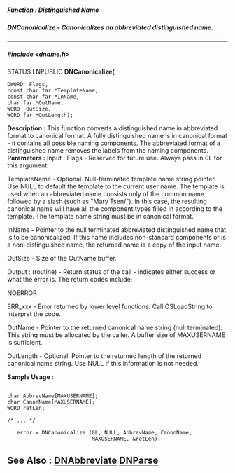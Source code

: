 ##### Function : Distinguished Name
##### DNCanonicalize - Canonicalizes an abbreviated distinguished name.
---
##### #include <dname.h>
STATUS LNPUBLIC **DNCanonicalize(**

	DWORD  Flags,
	const char far *TemplateName,
	const char far *InName,
	char far *OutName,
	WORD  OutSize,
	WORD far *OutLength);
**Description :**
This function converts a distinguished name in abbreviated format to canonical 
format.  A fully distinguished name is in canonical format - it contains all 
possible naming components.  The abbreviated format of a distinguished name 
removes the labels from the naming components.
**Parameters :**
Input :
Flags  -  Reserved for future use.  Always pass in 0L for this argument.

TemplateName  -  Optional.  Null-terminated template name string pointer.  Use NULL to default the template to the current user name.  The template is used when an abbreviated name consists only of the common name followed by a slash (such as "Mary Tsen/").  In this case, the resulting canonical name will have all the component types filled in according to the template.  The template name string must be in canonical format.

InName  -  Pointer to the null terminated abbreviated distinguished name that is to be canonicalized.  If this name includes non-standard components or is a non-distinguished name, the returned name is a copy of the input name.

OutSize  -  Size of the OutName buffer.

Output :
(routine)  -  Return status of the call - indicates either success or what the error is. The return codes include:

NOERROR

ERR_xxx - Error returned by lower level functions.  Call OSLoadString to interpret the code.


OutName  -  Pointer to the returned canonical name string (null terminated).  This string must be allocated by the caller.  A buffer size of MAXUSERNAME is sufficient.

OutLength  -  Optional.  Pointer to the returned length of the returned canonical name string.  Use NULL if this information is not needed.

**Sample Usage :**
```
     
char AbbrevName[MAXUSERNAME]; 
char CanonName[MAXUSERNAME];
WORD retLen;  

/* ... */

   error = DNCanonicalize (0L, NULL, AbbrevName, CanonName, 
                           MAXUSERNAME, &retLen);     
```
**See Also :**
[DNAbbreviate](D:/md_files/DNAbbreviate.md)
[DNParse](D:/md_files/DNParse.md)
---
